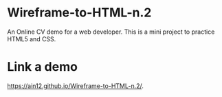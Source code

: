 # Wireframe-to-HTML-n.2
An Online CV demo for a web developer. This is a mini project to practice HTML5 and CSS.
# Link a demo
 https://ain12.github.io/Wireframe-to-HTML-n.2/.

